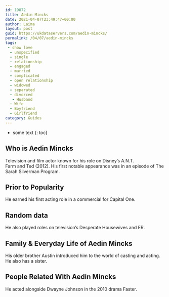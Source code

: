 ```yaml
---
id: 19872
title: Aedin Mincks
date: 2021-04-07T23:49:47+00:00
author: Laima
layout: post
guid: https://ukdataservers.com/aedin-mincks/
permalink: /04/07/aedin-mincks
tags:
 - show love
  - unspecified
  - single
  - relationship
  - engaged
  - married
  - complicated
  - open relationship
  - widowed
  - separated
  - divorced
   - Husband
  - Wife
  - Boyfriend
  - Girlfriend
category: Guides
---
```


* some text
{: toc}


## Who is Aedin Mincks
                  
                  
                  
Television and film actor known for his role on Disney&#8217;s A.N.T. Farm and Ted (2012). His first notable appearance was in an episode of The Sarah Silverman Program.
                  
              
            
              
            
                
                
                
## Prior to Popularity
                  
                  
                  
He earned his first acting role in a commercial for Capital One.
                  
              
            
              
            
                
                
                
## Random data
                  
                  
                  
He also played roles on television&#8217;s Desperate Housewives and ER.
                  
              
            
              
            
                
                
                
## Family & Everyday Life of Aedin Mincks
                  
                  
                  
His older brother Austin introduced him to the world of casting and acting. He also has a sister.
                  
              
            
              
            
                
                
                
## People Related With Aedin Mincks
                  
                  
                  
He acted alongside Dwayne Johnson in the 2010 drama Faster.
                  
              
            
              
            
                
              
            
              
              
            
            
              
            
          
          
          